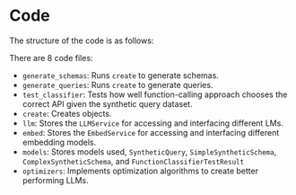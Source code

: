 # Code

The structure of the code is as follows:

There are 8 code files:
- `generate_schemas`: Runs `create` to generate schemas.
- `generate_queries`: Runs `create` to generate queries.
- `test_classifier`: Tests how well function-calling approach chooses the correct API given the synthetic query dataset.
- `create`: Creates objects.
- `llm`: Stores the `LLMService` for accessing and interfacing different LMs.
- `embed`: Stores the `EmbedService` for accessing and interfacing different embedding models.
- `models`: Stores models used, `SyntheticQuery`, `SimpleSyntheticSchema`, `ComplexSyntheticSchema`, and `FunctionClassifierTestResult`
- `optimizers`: Implements optimization algorithms to create better performing LLMs.